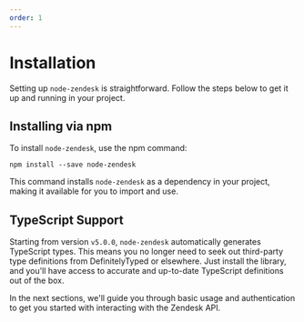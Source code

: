```yaml
---
order: 1
---
```


# Installation

Setting up `node-zendesk` is straightforward. Follow the steps below to get it up and running in your project.

## Installing via npm

To install `node-zendesk`, use the npm command:

```shell
npm install --save node-zendesk
```
This command installs `node-zendesk` as a dependency in your project, making it available for you to import and use.

## TypeScript Support

Starting from version `v5.0.0`, `node-zendesk` automatically generates TypeScript types. This means you no longer need to seek out third-party type definitions from DefinitelyTyped or elsewhere. Just install the library, and you'll have access to accurate and up-to-date TypeScript definitions out of the box.

In the next sections, we'll guide you through basic usage and authentication to get you started with interacting with the Zendesk API.